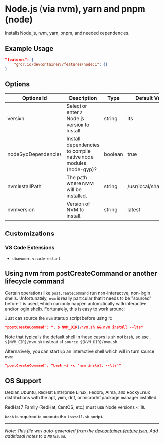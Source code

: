 
# Node.js (via nvm), yarn and pnpm (node)

Installs Node.js, nvm, yarn, pnpm, and needed dependencies.

## Example Usage

```json
"features": {
    "ghcr.io/devcontainers/features/node:1": {}
}
```

## Options

| Options Id          | Description                                                     | Type    | Default Value        |
| ------------------- | --------------------------------------------------------------- | ------- | -------------------- |
| version             | Select or enter a Node.js version to install                    | string  | lts                  |
| nodeGypDependencies | Install dependencies to compile native node modules (node-gyp)? | boolean | true                 |
| nvmInstallPath      | The path where NVM will be installed.                           | string  | /usr/local/share/nvm |
| nvmVersion          | Version of NVM to install.                                      | string  | latest               |

## Customizations

### VS Code Extensions

- `dbaeumer.vscode-eslint`

## Using nvm from postCreateCommand or another lifecycle command

Certain operations like `postCreateCommand` run non-interactive, non-login shells. Unfortunately, `nvm` is really particular that it needs to be "sourced" before it is used, which can only happen automatically with interactive and/or login shells. Fortunately, this is easy to work around:

Just can source the `nvm` startup script before using it:

```json
"postCreateCommand": ". ${NVM_DIR}/nvm.sh && nvm install --lts"
```

Note that typically the default shell in these cases is `sh` not `bash`, so use `. ${NVM_DIR}/nvm.sh` instead of `source ${NVM_DIR}/nvm.sh`.

Alternatively, you can start up an interactive shell which will in turn source `nvm`:

```json
"postCreateCommand": "bash -i -c 'nvm install --lts'"
```



## OS Support

Debian/Ubuntu, RedHat Enterprise Linux, Fedora, Alma, and RockyLinux distributions with the apt, yum, dnf, or microdnf package manager installed.

RedHat 7 Family (RedHat, CentOS, etc.) must use Node versions < 18.

`bash` is required to execute the `install.sh` script.


---

_Note: This file was auto-generated from the [devcontainer-feature.json](https://github.com/devcontainers/features/blob/main/src/node/devcontainer-feature.json).  Add additional notes to a `NOTES.md`._
